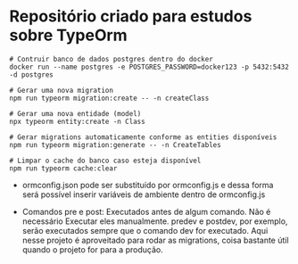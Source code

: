 # Repositório criado para estudos sobre TypeOrm

```shell
# Contruir banco de dados postgres dentro do docker
docker run --name postgres -e POSTGRES_PASSWORD=docker123 -p 5432:5432 -d postgres

# Gerar uma nova migration
npm run typeorm migration:create -- -n createClass

# Gerar uma nova entidade (model)
npx typeorm entity:create -n Class

# Gerar migrations automaticamente conforme as entities disponíveis
npm run typeorm migration:generate -- -n CreateTables

# Limpar o cache do banco caso esteja disponível
npm run typeorm cache:clear
```

* ormconfig.json pode ser substituído por ormconfig.js e dessa forma será possível inserir variáveis de ambiente dentro de ormconfig.js

* Comandos pre e post: Executados antes de algum comando. Não é necessário Executar eles manualmente. predev e postdev, por exemplo, serão executados sempre que o comando dev for executado. Aqui nesse projeto é aproveitado para rodar as migrations, coisa bastante útil quando o projeto for para a produção.
